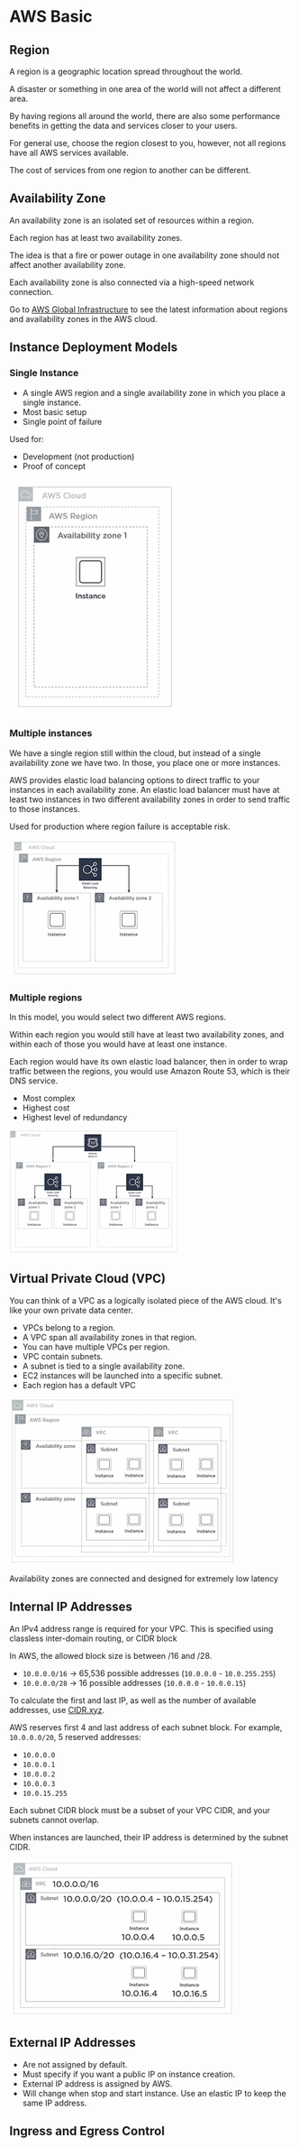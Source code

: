 # AWS Basic

## Region

A region is a geographic location spread throughout the world.

A disaster or something in one area of the world will not affect a different area.

By having regions all around the world, there are also some performance benefits in getting the data and services closer to your users.

For general use, choose the region closest to you, however, not all regions have all AWS services available.

The cost of services from one region to another can be different.

## Availability Zone

An availability zone is an isolated set of resources within a region. 

Each region has at least two availability zones. 

The idea is that a fire or power outage in one availability zone should not affect another availability zone.

Each availability zone is also connected via a high-speed network connection.

Go to [AWS Global Infrastructure](https://aws.amazon.com/about-aws/global-infrastructure/) to see the latest information about regions and availability zones in the AWS cloud. 


## Instance Deployment Models

### Single Instance

- A single AWS region and a single availability zone in which you place a single instance.
- Most basic setup
- Single point of failure

Used for:
- Development (not production)
- Proof of concept

![Single instance model](single-ins.png)

### Multiple instances

We have a single region still within the cloud, but instead of a single availability zone we have two. In those, you place one or more instances. 

AWS provides elastic load balancing options to direct traffic to your instances in each availability zone. An elastic load balancer must have at least two instances in two different availability zones in order to send traffic to those instances.

Used for production where region failure is acceptable risk.

![Multiple instances model](multi-ins.png)

### Multiple regions

In this model, you would select two different AWS regions. 

Within each region you would still have at least two availability zones, and within each of those you would have at least one instance. 

Each region would have its own elastic load balancer, then in order to wrap traffic between the regions, you would use Amazon Route 53, which is their DNS service. 

- Most complex
- Highest cost
- Highest level of redundancy

![Multiple regions model](multi-regions.png)


## Virtual Private Cloud (VPC)

You can think of a VPC as a logically isolated piece of the AWS cloud. It's like your own private data center. 

- VPCs belong to a region. 
- A VPC span all availability zones in that region.
- You can have multiple VPCs per region. 
- VPC contain subnets.
- A subnet is tied to a single availability zone. 
- EC2 instances will be launched into a specific subnet. 
- Each region has a default VPC

![VPC](vpc.png)

Availability zones are connected and designed for extremely low latency

## Internal IP Addresses

An IPv4 address range is required for your VPC. This is specified using classless inter-domain routing, or CIDR block

In AWS, the allowed block size is between /16 and /28.

- `10.0.0.0/16` -> 65,536 possible addresses (`10.0.0.0` - `10.0.255.255`)
- `10.0.0.0/28` -> 16 possible addresses (`10.0.0.0` - `10.0.0.15`)

To calculate the first and last IP, as well as the number of available addresses, use [CIDR.xyz](https://cidr.xyz/).

AWS reserves first 4 and last address of each subnet block. For example, `10.0.0.0/20`, 5 reserved addresses:
- `10.0.0.0`
- `10.0.0.1`
- `10.0.0.2`
- `10.0.0.3`
- `10.0.15.255`

Each subnet CIDR block must be a subset of your VPC CIDR, and your subnets cannot overlap.

When instances are launched, their IP address is determined by the subnet CIDR.

![IP ](internal-ip.png)

## External IP Addresses

- Are not assigned by default. 
- Must specify if you want a public IP on instance creation. 
- External IP address is assigned by AWS. 
- Will change when stop and start instance. Use an elastic IP to keep the same IP address.

## Ingress and Egress Control